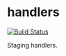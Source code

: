 # handlers

[![Build Status](https://travis-ci.org/atomisthqa/handlers.svg?branch=master)](https://travis-ci.org/atomisthqa/handlers)

Staging handlers.
  
